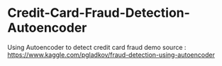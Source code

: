 # Credit-Card-Fraud-Detection-Autoencoder
Using Autoencoder to detect credit card fraud demo source : https://www.kaggle.com/pgladkov/fraud-detection-using-autoencoder
